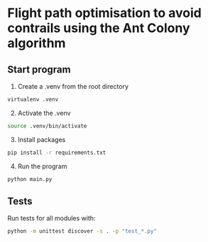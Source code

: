# Flight path optimisation to avoid contrails using the Ant Colony algorithm

## Start program

1. Create a .venv from the root directory

```bash
virtualenv .venv
```

2. Activate the .venv

```bash
source .venv/bin/activate
```

3. Install packages

```bash
pip install -r requirements.txt
```

4. Run the program

```bash
python main.py
```

## Tests

Run tests for all modules with:

```bash
python -m unittest discover -s . -p "test_*.py"
```
